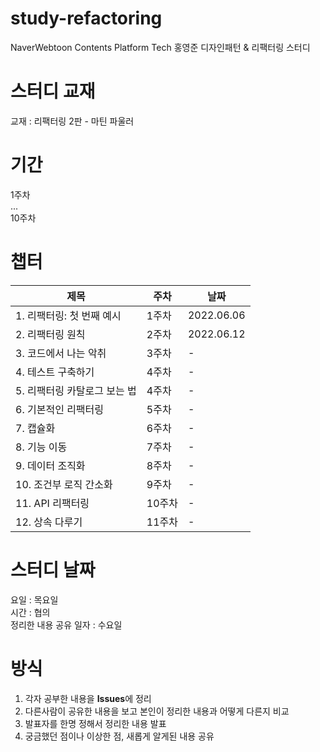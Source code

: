 # study-refactoring

NaverWebtoon Contents Platform Tech 홍영준 디자인패턴 & 리팩터링 스터디

# 스터디 교재
교재 : 리팩터링 2판 - 마틴 파울러

# 기간
1주차  
...  
10주차  

# 챕터
|제목|주차|날짜|
|---|---|---|
|1. 리팩터링: 첫 번째 예시|1주차|2022.06.06|
|2. 리팩터링 원칙|2주차|2022.06.12|
|3. 코드에서 나는 악취|3주차|-|
|4. 테스트 구축하기|4주차|-|
|5. 리팩터링 카탈로그 보는 법|4주차|-|
|6. 기본적인 리팩터링|5주차|-|
|7. 캡슐화|6주차|-|
|8. 기능 이동|7주차|-|
|9. 데이터 조직화|8주차|-|
|10. 조건부 로직 간소화|9주차|-|
|11. API 리팩터링|10주차|-|
|12. 상속 다루기|11주차|-|

# 스터디 날짜
요일 : 목요일  
시간 : 협의  
정리한 내용 공유 일자 : 수요일  

# 방식
1. 각자 공부한 내용을 **Issues**에 정리
2. 다른사람이 공유한 내용을 보고 본인이 정리한 내용과 어떻게 다른지 비교
3. 발표자를 한명 정해서 정리한 내용 발표
4. 궁금했던 점이나 이상한 점, 새롭게 알게된 내용 공유 
